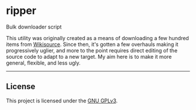# ripper
Bulk downloader script

This utility was originally created as a means of downloading a few hundred
items from [Wikisource](https://en.wikisource.org/wiki/Main_Page). Since then,
it's gotten a few overhauls making it progressively uglier, and more to the
point requires direct editing of the source code to adapt to a new target. My
aim here is to make it more general, flexible, and less ugly.

---
## License
This project is licensed under the
[GNU GPLv3](https://github.com/DrSLDR/ripper/blob/master/LICENSE).
